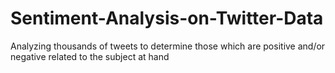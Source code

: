 # Sentiment-Analysis-on-Twitter-Data
Analyzing thousands of tweets to determine those which are positive and/or negative related to the subject at hand
